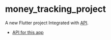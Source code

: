 # money_tracking_project

A new Flutter project Integrated with <a href="https://github.com/Tarasato/moneyTrackingAPI">API</a>.

- [API for this app](https://github.com/Tarasato/moneyTrackingAPI)
